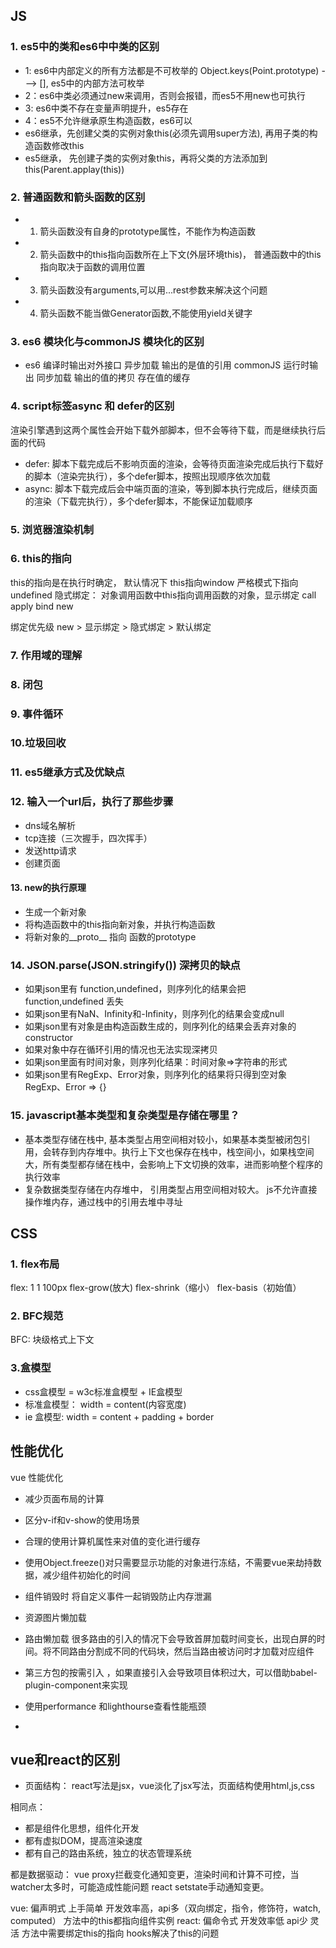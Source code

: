 ## JS
### 1. es5中的类和es6中中类的区别
*  1: es6中内部定义的所有方法都是不可枚举的 Object.keys(Point.prototype) ---> [], es5中的内部方法可枚举
*  2：es6中类必须通过new来调用，否则会报错，而es5不用new也可执行
*  3: es6中类不存在变量声明提升，es5存在
*  4：es5不允许继承原生构造函数，es6可以
*  es6继承，先创建父类的实例对象this(必须先调用super方法), 再用子类的构造函数修改this
*  es5继承， 先创建子类的实例对象this，再将父类的方法添加到this(Parent.applay(this))
### 2. 普通函数和箭头函数的区别  
* 1. 箭头函数没有自身的prototype属性，不能作为构造函数
* 2. 箭头函数中的this指向函数所在上下文(外层环境this)， 普通函数中的this指向取决于函数的调用位置
* 3. 箭头函数没有arguments,可以用...rest参数来解决这个问题
* 4. 箭头函数不能当做Generator函数,不能使用yield关键字
### 3. es6 模块化与commonJS 模块化的区别
* es6 编译时输出对外接口 异步加载 输出的是值的引用      commonJS 运行时输出 同步加载 输出的值的拷贝 存在值的缓存
### 4. script标签async 和 defer的区别
渲染引擎遇到这两个属性会开始下载外部脚本，但不会等待下载，而是继续执行后面的代码
* defer: 脚本下载完成后不影响页面的渲染，会等待页面渲染完成后执行下载好的脚本（渲染完执行），多个defer脚本，按照出现顺序依次加载
* async: 脚本下载完成后会中端页面的渲染，等到脚本执行完成后，继续页面的渲染（下载完执行），多个defer脚本，不能保证加载顺序
### 5. 浏览器渲染机制
### 6. this的指向
this的指向是在执行时确定，
默认情况下 this指向window 严格模式下指向undefined 
隐式绑定： 对象调用函数中this指向调用函数的对象，显示绑定 call apply bind new

绑定优先级 new > 显示绑定 > 隐式绑定 > 默认绑定

### 7. 作用域的理解
### 8. 闭包
### 9. 事件循环
### 10.垃圾回收
### 11. es5继承方式及优缺点
### 12. 输入一个url后，执行了那些步骤
* dns域名解析
* tcp连接（三次握手，四次挥手）
* 发送http请求
* 创建页面
#### 13. new的执行原理
* 生成一个新对象
* 将构造函数中的this指向新对象，并执行构造函数
* 将新对象的__proto__ 指向 函数的prototype
### 14. JSON.parse(JSON.stringify()) 深拷贝的缺点
* 如果json里有 function,undefined，则序列化的结果会把 function,undefined 丢失
* 如果json里有NaN、Infinity和-Infinity，则序列化的结果会变成null
* 如果json里有对象是由构造函数生成的，则序列化的结果会丢弃对象的 constructor
* 如果对象中存在循环引用的情况也无法实现深拷贝
* 如果json里面有时间对象，则序列化结果：时间对象=>字符串的形式
* 如果json里有RegExp、Error对象，则序列化的结果将只得到空对象 RegExp、Error => {}
### 15. javascript基本类型和复杂类型是存储在哪里？
* 基本类型存储在栈中, 基本类型占用空间相对较小，如果基本类型被闭包引用，会转存到内存堆中。执行上下文也保存在栈中，栈空间小，如果栈空间大，所有类型都存储在栈中，会影响上下文切换的效率，进而影响整个程序的执行效率
* 复杂数据类型存储在内存堆中， 引用类型占用空间相对较大。 js不允许直接操作堆内存，通过栈中的引用去堆中寻址

## CSS
### 1. flex布局
flex: 1 1 100px
flex-grow(放大) flex-shrink（缩小） flex-basis（初始值）
### 2. BFC规范
BFC: 块级格式上下文
### 3.盒模型
* css盒模型 = w3c标准盒模型 + IE盒模型
* 标准盒模型： width = content(内容宽度)
* ie 盒模型: width = content + padding + border
## 性能优化
vue 性能优化
* 减少页面布局的计算
* 区分v-if和v-show的使用场景
* 合理的使用计算机属性来对值的变化进行缓存
* 使用Object.freeze()对只需要显示功能的对象进行冻结，不需要vue来劫持数据，减少组件初始化的时间
* 组件销毁时 将自定义事件一起销毁防止内存泄漏
* 资源图片懒加载
* 路由懒加载 
 很多路由的引入的情况下会导致首屏加载时间变长，出现白屏的时间。将不同路由分割成不同的代码块，然后当路由被访问时才加载对应组件
 * 第三方包的按需引入 ，如果直接引入会导致项目体积过大，可以借助babel-plugin-component来实现
 * 使用performance 和lighthourse查看性能瓶颈

* 
## vue和react的区别
* 页面结构：
react写法是jsx，vue淡化了jsx写法，页面结构使用html,js,css

相同点：
- 都是组件化思想，组件化开发
- 都有虚拟DOM，提高渲染速度
- 都有自己的路由系统，独立的状态管理系统

都是数据驱动： vue proxy拦截变化通知变更，渲染时间和计算不可控，当watcher太多时，可能造成性能问题            react setstate手动通知变更。

vue: 偏声明式 上手简单 开发效率高，api多（双向绑定，指令，修饰符，watch, computed）   方法中的this都指向组件实例
react: 偏命令式 开发效率低 api少 灵活 方法中需要绑定this的指向 hooks解决了this的问题

